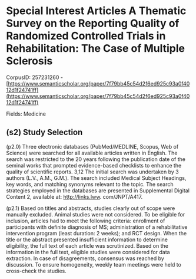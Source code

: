 # Special Interest Articles A Thematic Survey on the Reporting Quality of Randomized Controlled Trials in Rehabilitation: The Case of Multiple Sclerosis

CorpusID: 257231260 - [https://www.semanticscholar.org/paper/7f79bb45c54d2f6ed925c93a0f4012d1f24741ff](https://www.semanticscholar.org/paper/7f79bb45c54d2f6ed925c93a0f4012d1f24741ff)

Fields: Medicine

## (s2) Study Selection
(p2.0) Three electronic databases (PubMed/MEDLINE, Scopus, Web of Science) were searched for all available articles written in English. The search was restricted to the 20 years following the publication date of the seminal works that prompted evidence-based checklists to enhance the quality of scientific reports. 3,12 The initial search was undertaken by 3 authors (L.V., A.M., G.M.). The search included Medical Subject Headings, key words, and matching synonyms relevant to the topic. The search strategies employed in the databases are presented in Supplemental Digital Content 2, available at: http://links.lww. com/JNPT/A417.

(p2.1) Based on titles and abstracts, studies clearly out of scope were manually excluded. Animal studies were not considered. To be eligible for inclusion, articles had to meet the following criteria: enrollment of participants with definite diagnosis of MS; administration of a rehabilitative intervention program (least duration: 2 weeks); and RCT design.  When the title or the abstract presented insufficient information to determine eligibility, the full text of each article was scrutinized. Based on the information in the full text, eligible studies were considered for data extraction. In case of disagreements, consensus was reached by discussion. To ensure homogeneity, weekly team meetings were held to cross-check the studies.
